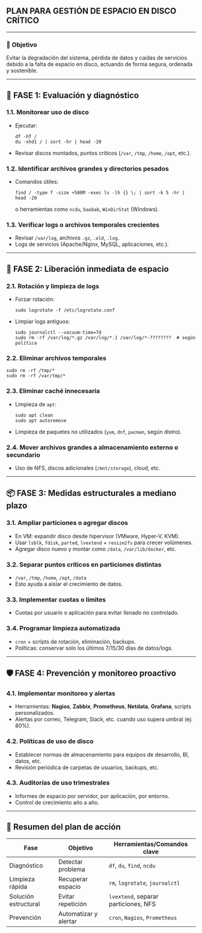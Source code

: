 ## **PLAN PARA GESTIÓN DE ESPACIO EN DISCO CRÍTICO**

---

### 🎯 **Objetivo**

Evitar la degradación del sistema, pérdida de datos y caídas de servicios debido a la falta de espacio en disco, actuando de forma segura, ordenada y sostenible.

---

## 🧭 **FASE 1: Evaluación y diagnóstico**

### 1.1. **Monitorear uso de disco**

- Ejecutar:
	```
	df -hT /
	du -xhd1 / | sort -hr | head -20
	```
- Revisar discos montados, puntos críticos (`/var`, `/tmp`, `/home`, `/opt`, etc.).

### 1.2. **Identificar archivos grandes y directorios pesados**

- Comandos útiles:
	```
	find / -type f -size +500M -exec ls -lh {} \; | sort -k 5 -hr | head -20
	```
	o herramientas como `ncdu`, `baobab`, `WinDirStat` (Windows).

### 1.3. **Verificar logs o archivos temporales crecientes**

- Revisar `/var/log`, archivos `.gz`, `.old`, `.log`.
- Logs de servicios (Apache/Nginx, MySQL, aplicaciones, etc.).

---

## 🧼 **FASE 2: Liberación inmediata de espacio**

### 2.1. **Rotación y limpieza de logs**

- Forzar rotación:
	```
	sudo logrotate -f /etc/logrotate.conf
	```
- Limpiar logs antiguos:
	```
	sudo journalctl --vacuum-time=7d
	sudo rm -rf /var/log/*.gz /var/log/*.1 /var/log/*-????????  # según política
	```

### 2.2. **Eliminar archivos temporales**

```
sudo rm -rf /tmp/*
sudo rm -rf /var/tmp/*
```

### 2.3. **Eliminar caché innecesaria**

- Limpieza de `apt`:
	```
	sudo apt clean
	sudo apt autoremove
	```
- Limpieza de paquetes no utilizados (`yum`, `dnf`, `pacman`, según distro).

### 2.4. **Mover archivos grandes a almacenamiento externo o secundario**

- Uso de NFS, discos adicionales (`/mnt/storage`), cloud, etc.

---

## 📦 **FASE 3: Medidas estructurales a mediano plazo**

### 3.1. **Ampliar particiones o agregar discos**

- En VM: expandir disco desde hipervisor (VMware, Hyper-V, KVM).
- Usar `lsblk`, `fdisk`, `parted`, `lvextend` + `resize2fs` para crecer volúmenes.
- Agregar disco nuevo y montar como `/data`, `/var/lib/docker`, etc.

### 3.2. **Separar puntos críticos en particiones distintas**

- `/var`, `/tmp`, `/home`, `/opt`, `/data`
- Esto ayuda a aislar el crecimiento de datos.

### 3.3. **Implementar cuotas o límites**

- Cuotas por usuario o aplicación para evitar llenado no controlado.

### 3.4. **Programar limpieza automatizada**

- `cron` + scripts de rotación, eliminación, backups.
- Políticas: conservar solo los últimos 7/15/30 días de datos/logs.

---

## 🛡️ **FASE 4: Prevención y monitoreo proactivo**

### 4.1. **Implementar monitoreo y alertas**

- Herramientas: **Nagios**, **Zabbix**, **Prometheus**, **Netdata**, **Grafana**, scripts personalizados.
- Alertas por correo, Telegram, Slack, etc. cuando uso supera umbral (ej: 80%).

### 4.2. **Políticas de uso de disco**

- Establecer normas de almacenamiento para equipos de desarrollo, BI, datos, etc.
- Revisión periódica de carpetas de usuarios, backups, etc.

### 4.3. **Auditorías de uso trimestrales**

- Informes de espacio por servidor, por aplicación, por entorno.
- Control de crecimiento año a año.

---

## 🧾 **Resumen del plan de acción**

| Fase | Objetivo | Herramientas/Comandos clave |
| --- | --- | --- |
| Diagnóstico | Detectar problema | `df`, `du`, `find`, `ncdu` |
| Limpieza rápida | Recuperar espacio | `rm`, `logrotate`, `journalctl` |
| Solución estructural | Evitar repetición | `lvextend`, separar particiones, NFS |
| Prevención | Automatizar y alertar | `cron`, `Nagios`, `Prometheus` |